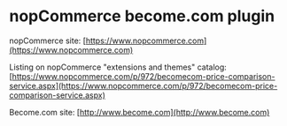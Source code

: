 ﻿nopCommerce become.com plugin
===========

nopCommerce site: [https://www.nopcommerce.com](https://www.nopcommerce.com)

Listing on nopCommerce "extensions and themes" catalog: [https://www.nopcommerce.com/p/972/becomecom-price-comparison-service.aspx](https://www.nopcommerce.com/p/972/becomecom-price-comparison-service.aspx)

Become.com site: [http://www.become.com](http://www.become.com)
